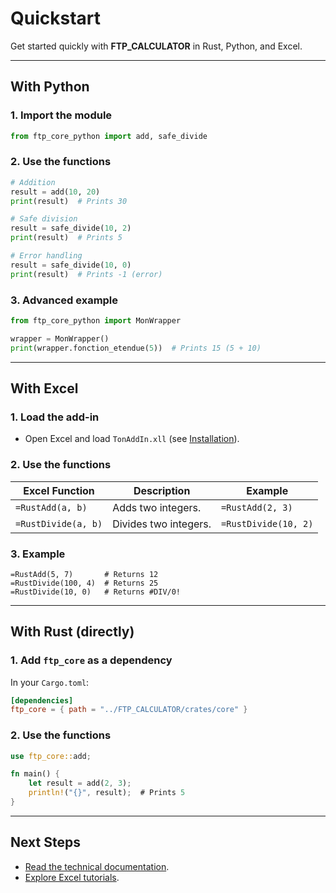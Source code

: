 # Quickstart

Get started quickly with **FTP_CALCULATOR** in Rust, Python, and Excel.

---

## With Python

### 1. Import the module
```python
from ftp_core_python import add, safe_divide
```

### 2. Use the functions
```python
# Addition
result = add(10, 20)
print(result)  # Prints 30

# Safe division
result = safe_divide(10, 2)
print(result)  # Prints 5

# Error handling
result = safe_divide(10, 0)
print(result)  # Prints -1 (error)
```

### 3. Advanced example
```python
from ftp_core_python import MonWrapper

wrapper = MonWrapper()
print(wrapper.fonction_etendue(5))  # Prints 15 (5 + 10)
```

---

## With Excel

### 1. Load the add-in
- Open Excel and load `TonAddIn.xll` (see [Installation](installation.md)).

### 2. Use the functions
| Excel Function     | Description                     | Example          |
|--------------------|---------------------------------|------------------|
| `=RustAdd(a, b)`   | Adds two integers.              | `=RustAdd(2, 3)` |
| `=RustDivide(a, b)`| Divides two integers.           | `=RustDivide(10, 2)` |

### 3. Example
```excel
=RustAdd(5, 7)       # Returns 12
=RustDivide(100, 4)  # Returns 25
=RustDivide(10, 0)   # Returns #DIV/0!
```

---

## With Rust (directly)

### 1. Add `ftp_core` as a dependency
In your `Cargo.toml`:
```toml
[dependencies]
ftp_core = { path = "../FTP_CALCULATOR/crates/core" }
```

### 2. Use the functions
```rust
use ftp_core::add;

fn main() {
    let result = add(2, 3);
    println!("{}", result);  # Prints 5
}
```

---

## Next Steps
- [Read the technical documentation](../rust/core/rs_core.md).
- [Explore Excel tutorials](../excel/tutorials/tuto.md).
```